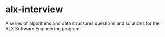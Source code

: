 # alx-interview

A series of algorithms and data structures questions and solutions for the ALX Software Engineering program.
